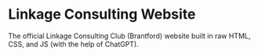 # Linkage Consulting Website
The official Linkage Consulting Club (Brantford) website built in raw HTML, CSS, and JS (with the help of ChatGPT).

